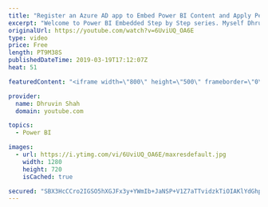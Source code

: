 ```yaml
---
title: "Register an Azure AD app to Embed Power BI Content and Apply Permissions within Azure AD| Part 3"
excerpt: "Welcome to Power BI Embedded Step by Step series. Myself Dhruvin Shah. The entire series is dedicated to the Intermediate level of Power BI folks. The series covers step by step guide to embed the Power BI report in any third-party custom application or SaaS application. During this video, first we will"
originalUrl: https://youtube.com/watch?v=6UviUQ_OA6E
type: video
price: Free
length: PT9M38S
publishedDateTime: 2019-03-19T17:12:07Z
heat: 51

featuredContent: "<iframe width=\"800\" height=\"500\" frameborder=\"0\" src=\"https://www.youtube.com/embed/6UviUQ_OA6E\" allow=\"accelerometer; autoplay; encrypted-media; gyroscope; picture-in-picture\" allowfullscreen></iframe>"

provider:
  name: Dhruvin Shah
  domain: youtube.com

topics:
  - Power BI

images:
  - url: https://i.ytimg.com/vi/6UviUQ_OA6E/maxresdefault.jpg
    width: 1280
    height: 720
    isCached: true

secured: "SBX3HcCCro2IGSO5hXGJFx3y+YWmIb+JaNSP+V1Z7aTTvidzkTiOIAKlYdGhpCp4Y8Xu6XUt6IfA0O2m3N38Z0VCOZqCLBqzQ0VJcwZNIgWHsTMagnhclERV/LbBfH6q6dwwn3yIMV3ZAuDF+n7ZMgW2ilXodCEmlcMm7jIuhDliBEQtw6nIKPtewH8QwqG5+XzUjeRzlUIqoDkB6/GhkmICB9WMbSxfzEVQMIEYnjMQP6/HXEBRhD4yWUIgT+8LjPmuzfmAMbjkBdMadnn2Vou+NMxq+pPHzHjlB+9t2tvp77ZhciJcmaxd1tRWV/kTy2rIsb5Fd/npar0czIk0JxgQnuhoPIvqUeacMG0NfktPsNx42qrlXLu76uDnxRWcQhP87yGVf97lkPMl40miKNIstqU7Ecg0ekfRqZlIAqk=;4Vdo/oI+HAG42cKCqr2GLQ=="
---
```


